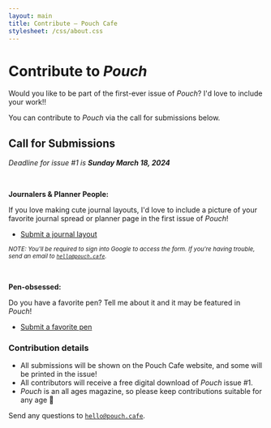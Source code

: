 ```yaml
---
layout: main
title: Contribute — Pouch Cafe
stylesheet: /css/about.css
---
```


<div class="page">

# Contribute to _Pouch_

Would you like to be part of the first-ever issue of _Pouch_? 
I'd love to include your work!!

You can contribute to _Pouch_ via the call for submissions below.

## Call for Submissions

<p class="center">
  <em>Deadline for issue #1 is <strong>Sunday March 18, 2024</strong></em>
</p>

<br>

**Journalers & Planner People:**

If you love making cute journal layouts, I'd love to include a picture of your favorite journal spread or planner page in the first issue of _Pouch_!

- [Submit a journal layout](https://forms.gle/Qx75J1c5zr3Je9jT6)

<small><em>NOTE: You'll be required to sign into Google to access the form. If you're having trouble, send an email to <code>hello@pouch.cafe</code>.</em></small>

<br>

**Pen-obsessed:**

Do you have a favorite pen? Tell me about it and it may be featured in _Pouch_!

- [Submit a favorite pen]()


### Contribution details

- All submissions will be shown on the Pouch Cafe website, and some will be printed in the issue!
- All contributors will receive a free digital download of _Pouch_ issue #1.
- _Pouch_ is an all ages magazine, so please keep contributions suitable for any age 💞

Send any questions to <code>hello@pouch.cafe</code>.


</div>